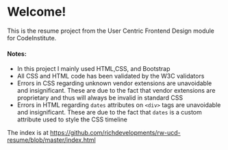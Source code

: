 # Welcome!

This is the resume project from the User Centric Frontend Design module for CodeInstitute.

#### Notes:
- In this project I mainly used HTML,CSS, and Bootstrap
- All CSS and HTML code has been validated by the W3C validators
- Errors in CSS regarding unknown vendor extensions are unavoidable and insignificant. These are due to the fact that vendor extensions are proprietary and thus will always be invalid in standard CSS
- Errors in HTML regarding `dates` attributes on `<div>` tags are unavoidable and insignificant. These are due to the fact that `dates` is a custom attribute used to style the CSS timeline

The index is at https://github.com/richdevelopments/rw-ucd-resume/blob/master/index.html
